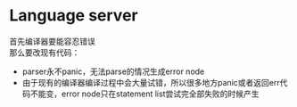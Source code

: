 # Language server

首先编译器要能容忍错误  
那么要改现有代码：  
- parser永不panic，无法parse的情况生成error node
- 由于现有的编译器编译过程中会大量试错，所以很多地方panic或者返回err代码不能变，error node只在statement list尝试完全部失败的时候产生

